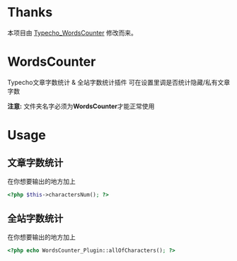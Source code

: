 # Thanks
本项目由 [Typecho_WordsCounter](https://github.com/elatisy/Typecho_WordsCounter) 修改而来。
# WordsCounter
Typecho文章字数统计 & 全站字数统计插件
可在设置里调是否统计隐藏/私有文章字数

**注意:** 文件夹名字必须为**WordsCounter**才能正常使用

# Usage

## 文章字数统计
在你想要输出的地方加上
```php
<?php $this->charactersNum(); ?>
```

## 全站字数统计
在你想要输出的地方加上
```php
<?php echo WordsCounter_Plugin::allOfCharacters(); ?>
```
